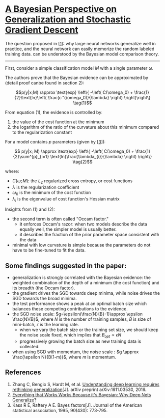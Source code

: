 # [A Bayesian Perspective on Generalization and Stochastic Gradient Descent](https://arxiv.org/abs/1710.06451)

The question proposed in [[1](#References)]: why large neural networks generalize well in practice, and the neural network can easily memorize the random labeled training data. can be understood by the Bayesian model comparison theory.

---
First, consider a simple classification model $M$ with a single parameter $\omega$.

The authors prove that the Bayesian evidence can be approximated by (detail proof canbe found in section 2):

$$p(y|x;M) \approx \text{exp} \left\{ -\left( C(\omega_0) + \frac{1}{2}\text{ln}\left( \frac{c''(\omega_0)}{\lambda} \right) \right)\right\} \tag{1}$$

From equation (1), the evidence is controlled by:

1. the value of the cost function at the minimum
1. the logarithm of the ratio of the curvature about this minimum compared to the regularization constant


For a model contains $p$ parameters (given by [[3](#References)]):

$$ p(y|x; M) \approx \text{exp} \left\{ -\left( C(\omega_0) + \frac{1}{2}\sum^{p}_{i=1} \text{ln}\frac{\lambda_{i}}{\lambda} \right) \right\} \tag{2}$$

where:

- $C(\omega; M)$: the $L_2$ regularized cross entropy, or cost functions
- $\lambda$ is the regularization coefficient
- $\omega_0$ is the minimum of the cost function
- $\lambda_i$ is the eigenvalue of cost function's Hessian matrix

Insights from (1) and (2):

- the second term is often called "Occam factor."
  - it enforces Occam's razor: when two models describe the data equally well, the simpler model is usually better.
  - it describes the fraction of the prior parameter space consistent with the data
- minimal with low curvature is simple because the parameters do not have to be fine-tuned to fit the data.

## Some findings suggested in the paper:

- generalization is strongly correlated with the Bayesian evidence: the weighted combination of the depth of a minimum (the cost function) and its breadth (the Occam factor).
- the gradient drives the SGD towards deep minima, while noise drives the SGD towards the broad minima.
- the test performance shows a peak at an optimal batch size which balances these competing contributions to the evidence.
- the SGD noise scale: $g=\epsilon(\frac{N}{B}-1)\approx \epsilon \frac{N}{B}$, where $N$ is the number of training samples, $B$ is size of mini-batch, $\epsilon$ is the learning rate.
  - when we vary the batch size or the training set size, we should keep the noise scale fixed, which implies that $B_{opt} \propto \epsilon N$
  - progressively growing the batch size as new training data is collected.
- when using SGD with momentum, the noise scale : $g \approx \frac{\epsilon N}{B(1-m)}$, where $m$ is momentum.

## References
1. Zhang C, Bengio S, Hardt M, et al. [Understanding deep learning requires rethinking generalization](https://arxiv.org/abs/1611.03530)[J]. arXiv preprint arXiv:1611.03530, 2016.
1. [Everything that Works Works Because it's Bayesian: Why Deep Nets Generalize?](http://www.inference.vc/everything-that-works-works-because-its-bayesian-2/)
1. Kass R E, Raftery A E. Bayes factors[J]. Journal of the American statistical association, 1995, 90(430): 773-795.
